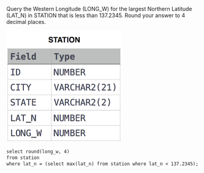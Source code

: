 Query the Western Longitude (LONG_W) for the largest Northern Latitude (LAT_N) in STATION 
that is less than 137.2345. 
Round your answer to 4 decimal places.

![img_1.png](img_1.png)


```roomsql
select round(long_w, 4)
from station
where lat_n = (select max(lat_n) from station where lat_n < 137.2345);
```